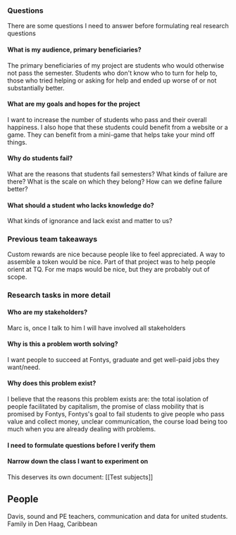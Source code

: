 
### Questions

There are some questions I need to answer before formulating real research questions

#### What is my audience, primary beneficiaries?

The primary beneficiaries of my project are students who would otherwise not pass the semester. Students who don't know who to turn for help to, those who tried helping or asking for help and ended up worse of or not substantially better.

#### What are my goals and hopes for the project

I want to increase the number of students who pass and their overall happiness. I also hope that these students could benefit from a website or a game. They can benefit from a mini-game that helps take your mind off things.

#### Why do students fail?

What are the reasons that students fail semesters? What kinds of failure are there? What is the scale on which they belong? How can we define failure better?

#### What should a student who lacks knowledge do?

What kinds of ignorance and lack exist and matter to us?

### Previous team takeaways

Custom rewards are nice because people like to feel appreciated. A way to assemble a token would be nice. Part of that project was to help people orient at TQ. For me maps would be nice, but they are probably out of scope.

### Research tasks in more detail

#### Who are my stakeholders?

Marc is, once I talk to him I will have involved all stakeholders

#### Why is this a problem worth solving?

I want people to succeed at Fontys, graduate and get well-paid jobs they want/need.

#### Why does this problem exist?

I believe that the reasons this problem exists are: the total isolation of people facilitated by capitalism, the promise of class mobility that is promised by Fontys, Fontys's goal to fail students to give people who pass value and collect money, unclear communication, the course load being too much when you are already dealing with problems.

#### I need to formulate questions before I verify them

#### Narrow down the class I want to experiment on

This deserves its own document: \[\[Test subjects]]

## People

Davis, sound and PE teachers, communication and data for united students. Family in Den Haag, Caribbean